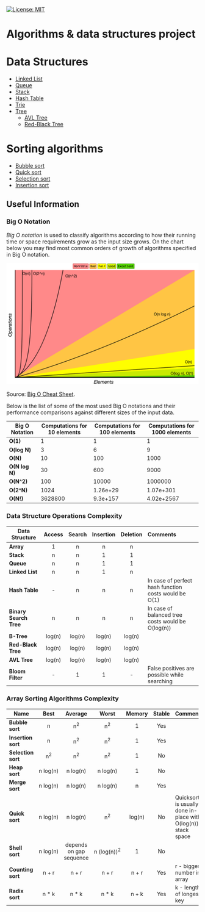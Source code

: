 [![License: MIT](https://img.shields.io/badge/License-MIT-yellow.svg)](https://opensource.org/licenses/MIT)

# Algorithms & data structures project

# Data Structures
* [Linked List](https://github.com/AANikolaev/Algorithms/tree/master/src/main/java/data_structures/linked_list)
* [Queue](https://github.com/AANikolaev/Algorithms/tree/master/src/main/java/data_structures/queue)
* [Stack](https://github.com/AANikolaev/Algorithms/tree/master/src/main/java/data_structures/stack)
* [Hash Table](https://github.com/AANikolaev/Algorithms/tree/master/src/main/java/data_structures/hashtable)
* [Trie](https://github.com/AANikolaev/Algorithms/tree/master/src/main/java/data_structures/trie)
* [Tree](https://github.com/AANikolaev/Algorithms/tree/master/src/main/java/data_structures/tree)
  * [AVL Tree](https://github.com/AANikolaev/Algorithms/tree/master/src/main/java/data_structures/tree/avl_tree)
  * [Red-Black Tree](https://github.com/AANikolaev/Algorithms/tree/master/src/main/java/data_structures/tree/red_black_tree)

# Sorting algorithms
* [Bubble sort](https://github.com/AANikolaev/Algorithms/tree/master/src/main/kotlin/algorithms/sorting/bubble_sort)
* [Quick sort](https://github.com/AANikolaev/Algorithms/tree/master/src/main/kotlin/algorithms/sorting/quick_sort)
* [Selection sort](https://github.com/AANikolaev/Algorithms/tree/master/src/main/kotlin/algorithms/sorting/selection_sort)
* [Insertion sort](https://github.com/AANikolaev/Algorithms/tree/master/src/main/kotlin/algorithms/sorting/insertion_sort)


## Useful Information

### Big O Notation

*Big O notation* is used to classify algorithms according to how their running time or space requirements grow as the input size grows.
On the chart below you may find most common orders of growth of algorithms specified in Big O notation.

![Big O graphs](big-o-graph.png)

Source: [Big O Cheat Sheet](http://bigocheatsheet.com/).

Below is the list of some of the most used Big O notations and their performance comparisons against different sizes of the input data.

| Big O Notation | Computations for 10 elements | Computations for 100 elements | Computations for 1000 elements  |
| -------------- | ---------------------------- | ----------------------------- | ------------------------------- |
| **O(1)**       | 1                            | 1                             | 1                               |
| **O(log N)**   | 3                            | 6                             | 9                               |
| **O(N)**       | 10                           | 100                           | 1000                            |
| **O(N log N)** | 30                           | 600                           | 9000                            |
| **O(N^2)**     | 100                          | 10000                         | 1000000                         |
| **O(2^N)**     | 1024                         | 1.26e+29                      | 1.07e+301                       |
| **O(N!)**      | 3628800                      | 9.3e+157                      | 4.02e+2567                      |

### Data Structure Operations Complexity

| Data Structure          | Access    | Search    | Insertion | Deletion  | Comments  |
| ----------------------- | :-------: | :-------: | :-------: | :-------: | :-------- |
| **Array**               | 1         | n         | n         | n         |           |
| **Stack**               | n         | n         | 1         | 1         |           |
| **Queue**               | n         | n         | 1         | 1         |           |
| **Linked List**         | n         | n         | 1         | n         |           |
| **Hash Table**          | -         | n         | n         | n         | In case of perfect hash function costs would be O(1) |
| **Binary Search Tree**  | n         | n         | n         | n         | In case of balanced tree costs would be O(log(n)) |
| **B-Tree**              | log(n)    | log(n)    | log(n)    | log(n)    |           |
| **Red-Black Tree**      | log(n)    | log(n)    | log(n)    | log(n)    |           |
| **AVL Tree**            | log(n)    | log(n)    | log(n)    | log(n)    |           |
| **Bloom Filter**        | -         | 1         | 1         | -         | False positives are possible while searching |

### Array Sorting Algorithms Complexity

| Name                  | Best            | Average             | Worst               | Memory    | Stable    | Comments  |
| --------------------- | :-------------: | :-----------------: | :-----------------: | :-------: | :-------: | :-------- |
| **Bubble sort**       | n               | n<sup>2</sup>       | n<sup>2</sup>       | 1         | Yes       |           |
| **Insertion sort**    | n               | n<sup>2</sup>       | n<sup>2</sup>       | 1         | Yes       |           |
| **Selection sort**    | n<sup>2</sup>   | n<sup>2</sup>       | n<sup>2</sup>       | 1         | No        |           |
| **Heap sort**         | n&nbsp;log(n)   | n&nbsp;log(n)       | n&nbsp;log(n)       | 1         | No        |           |
| **Merge sort**        | n&nbsp;log(n)   | n&nbsp;log(n)       | n&nbsp;log(n)       | n         | Yes       |           |
| **Quick sort**        | n&nbsp;log(n)   | n&nbsp;log(n)       | n<sup>2</sup>       | log(n)    | No        | Quicksort is usually done in-place with O(log(n)) stack space |
| **Shell sort**        | n&nbsp;log(n)   | depends on gap sequence   | n&nbsp;(log(n))<sup>2</sup>  | 1         | No         |           |
| **Counting sort**     | n + r           | n + r               | n + r               | n + r     | Yes       | r - biggest number in array |
| **Radix sort**        | n * k           | n * k               | n * k               | n + k     | Yes       | k - length of longest key |
